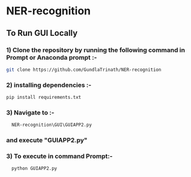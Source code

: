 # NER-recognition
## To Run GUI Locally 
### 1) Clone the repository by running the following command in Prompt or Anaconda prompt :-
  ```bash
  git clone https://github.com/GundlaTrinath/NER-recognition
  ```
### 2) installing dependencies :-
  ```bash
  pip install requirements.txt
   ```
### 3) Navigate to :-
```bash
  NER-recognition\GUI\GUIAPP2.py
   ```
   ### and execute "GUIAPP2.py"
### 3) To execute in command Prompt:-
```bash
  python GUIAPP2.py
   ```
